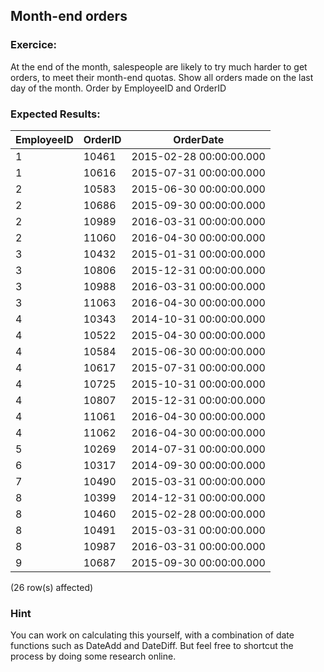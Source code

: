 ## Month-end orders

### Exercice:

At the end of the month, salespeople are likely to try much harder to get orders, to meet their month-end quotas. Show all orders made on the last day of the month. Order by EmployeeID and OrderID

### Expected Results:

| EmployeeID | OrderID | OrderDate               |
|------------|---------|-------------------------|
| 1          | 10461   | 2015-02-28 00:00:00.000 |
| 1          | 10616   | 2015-07-31 00:00:00.000 |
| 2          | 10583   | 2015-06-30 00:00:00.000 |
| 2          | 10686   | 2015-09-30 00:00:00.000 |
| 2          | 10989   | 2016-03-31 00:00:00.000 |
| 2          | 11060   | 2016-04-30 00:00:00.000 |
| 3          | 10432   | 2015-01-31 00:00:00.000 |
| 3          | 10806   | 2015-12-31 00:00:00.000 |
| 3          | 10988   | 2016-03-31 00:00:00.000 |
| 3          | 11063   | 2016-04-30 00:00:00.000 |
| 4          | 10343   | 2014-10-31 00:00:00.000 |
| 4          | 10522   | 2015-04-30 00:00:00.000 |
| 4          | 10584   | 2015-06-30 00:00:00.000 |
| 4          | 10617   | 2015-07-31 00:00:00.000 |
| 4          | 10725   | 2015-10-31 00:00:00.000 |
| 4          | 10807   | 2015-12-31 00:00:00.000 |
| 4          | 11061   | 2016-04-30 00:00:00.000 |
| 4          | 11062   | 2016-04-30 00:00:00.000 |
| 5          | 10269   | 2014-07-31 00:00:00.000 |
| 6          | 10317   | 2014-09-30 00:00:00.000 |
| 7          | 10490   | 2015-03-31 00:00:00.000 |
| 8          | 10399   | 2014-12-31 00:00:00.000 |
| 8          | 10460   | 2015-02-28 00:00:00.000 |
| 8          | 10491   | 2015-03-31 00:00:00.000 |
| 8          | 10987   | 2016-03-31 00:00:00.000 |
| 9          | 10687   | 2015-09-30 00:00:00.000 |

(26 row(s) affected)

### Hint

You can work on calculating this yourself, with a combination of date functions such as DateAdd and DateDiff. But feel free to shortcut the process by doing some research online.